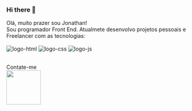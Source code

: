 ### Hi there 👋

Olá, muito prazer sou Jonathan!
<br>
Sou programador Front End. Atualmete desenvolvo projetos pessoais e Freelancer com as tecnologias:
<br>
<br>
<img src="https://img.shields.io/badge/HTML5-E34F26?style=for-the-badge&logo=html5&logoColor=white" alt="logo-html"/>
<img src="https://img.shields.io/badge/CSS3-1572B6?style=for-the-badge&logo=css3&logoColor=white" alt="logo-css"/>
<img src="https://img.shields.io/badge/JavaScript-F7DF1E?style=for-the-badge&logo=javascript&logoColor=black" alt="logo-js"/>
<br>
<br>
<p>
Contate-me <br>
<a href="https://www.linkedin.com/feed/"><img width="90px" src="https://img.shields.io/badge/LinkedIn-0077B5?style=for-the-badge&logo=linkedin&logoColor=white">
</a>
</p>








